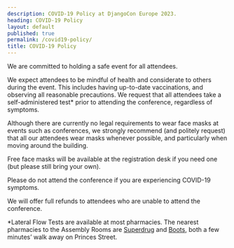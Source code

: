 ```yaml
---
description: COVID-19 Policy at DjangoCon Europe 2023.
heading: COVID-19 Policy
layout: default
published: true
permalink: /covid19-policy/
title: COVID-19 Policy
---
```


We are committed to holding a safe event for all attendees.  

We expect attendees to be mindful of health and considerate to others during the event. This includes having
up-to-date vaccinations, and observing all reasonable precautions.  We request that all attendees take a
self-administered test* prior to attending the conference, regardless of symptoms.

Although there are currently no legal requirements to wear face masks at events such as conferences, we
strongly recommend (and politely request) that all our attendees wear masks whenever possible, and
particularly when moving around the building.

Free face masks will be available at the registration desk if you need one (but please still bring your own).

Please do not attend the conference if you are experiencing COVID-19 symptoms. 

We will offer full refunds to attendees who are unable to attend the conference.

*Lateral Flow Tests are available at most pharmacies.  The nearest pharmacies to the Assembly Rooms are
[Superdrug](https://www.google.com/maps/place/Superdrug/@55.952111,-3.1999496,17z/data=!3m1!4b1!4m6!3m5!1s0x4887c790c4a6ab29:0x6a93a4bec4c55809!8m2!3d55.952108!4d-3.1977609!16s%2Fg%2F1vyxh_4h)
and [Boots](https://www.google.com/maps/place/Boots/@55.9515763,-3.2027468,17z/data=!3m1!4b1!4m6!3m5!1s0x4887c7bd575f5ceb:0x5aa6040fb229adfd!8m2!3d55.9515733!4d-3.2005581!16s%2Fg%2F1tfwpjx1),
both a few minutes’ walk away on Princes Street. 
